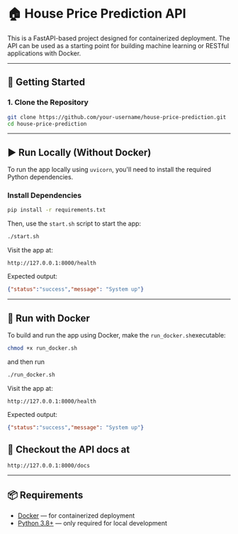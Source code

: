 # 🏠 House Price Prediction API

This is a FastAPI-based project designed for containerized deployment. The API can be used as a starting point for building machine learning or RESTful applications with Docker.

---

## 🚀 Getting Started

### 1. Clone the Repository

```bash
git clone https://github.com/your-username/house-price-prediction.git
cd house-price-prediction
```

---

## ▶️ Run Locally (Without Docker)

To run the app locally using `uvicorn`, you'll need to install the required Python dependencies.

### Install Dependencies

```bash
pip install -r requirements.txt
```

Then, use the `start.sh` script to start the app:

```bash
./start.sh
```

Visit the app at:

```
http://127.0.0.1:8000/health
```

Expected output:

```json
{"status":"success","message": "System up"}
```

---

## 🐳 Run with Docker

To build and run the app using Docker, make the `run_docker.sh`executable:

```bash
chmod +x run_docker.sh
```
and then run

```bash
./run_docker.sh
```

Visit the app at:

```
http://127.0.0.1:8000/health
```

Expected output:

```json
{"status":"success","message": "System up"}
```
## 📄 Checkout the API docs at
```
http://127.0.0.1:8000/docs
```

---

## 📦 Requirements

- [Docker](https://www.docker.com/) — for containerized deployment
- [Python 3.8+](https://www.python.org/) — only required for local development

